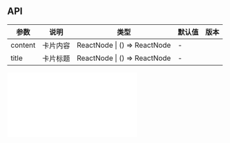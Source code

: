 ## API
| 参数    | 说明     | 类型                         | 默认值 | 版本 |
| ------- | -------- | ---------------------------- | ------ | ---- |
| content | 卡片内容 | ReactNode \| () => ReactNode | -      |      |
| title   | 卡片标题 | ReactNode \| () => ReactNode | -      |      |
<!-- 共同的 API -->
<embed src="../tooltip/shared/sharedProps.zh-CN.md"></embed>
